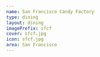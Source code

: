 ```yaml
---
name: San Francisco Candy Factory
type: dining
layout: dining 
imagePrefix: sfcf
cover: sfcf.jpg
icon: sfcf.jpg
area: San Francisco
---
```

